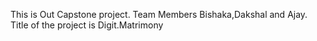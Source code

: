 This is Out Capstone project. Team Members Bishaka,Dakshal and Ajay. Title of the project is Digit.Matrimony
